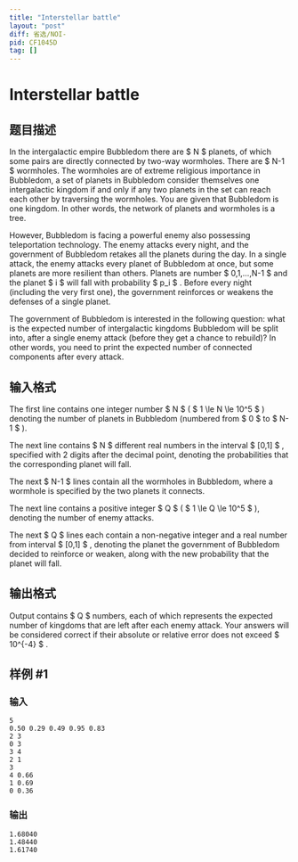 ```yaml
---
title: "Interstellar battle"
layout: "post"
diff: 省选/NOI-
pid: CF1045D
tag: []
---
```


# Interstellar battle

## 题目描述

In the intergalactic empire Bubbledom there are $ N $ planets, of which some pairs are directly connected by two-way wormholes. There are $ N-1 $ wormholes. The wormholes are of extreme religious importance in Bubbledom, a set of planets in Bubbledom consider themselves one intergalactic kingdom if and only if any two planets in the set can reach each other by traversing the wormholes. You are given that Bubbledom is one kingdom. In other words, the network of planets and wormholes is a tree.

However, Bubbledom is facing a powerful enemy also possessing teleportation technology. The enemy attacks every night, and the government of Bubbledom retakes all the planets during the day. In a single attack, the enemy attacks every planet of Bubbledom at once, but some planets are more resilient than others. Planets are number $ 0,1,…,N-1 $ and the planet $ i $ will fall with probability $ p_i $ . Before every night (including the very first one), the government reinforces or weakens the defenses of a single planet.

The government of Bubbledom is interested in the following question: what is the expected number of intergalactic kingdoms Bubbledom will be split into, after a single enemy attack (before they get a chance to rebuild)? In other words, you need to print the expected number of connected components after every attack.

## 输入格式

The first line contains one integer number $ N $ ( $ 1 \le N \le 10^5 $ ) denoting the number of planets in Bubbledom (numbered from $ 0 $ to $ N-1 $ ).

The next line contains $ N $ different real numbers in the interval $ [0,1] $ , specified with 2 digits after the decimal point, denoting the probabilities that the corresponding planet will fall.

The next $ N-1 $ lines contain all the wormholes in Bubbledom, where a wormhole is specified by the two planets it connects.

The next line contains a positive integer $ Q $ ( $ 1 \le Q \le 10^5 $ ), denoting the number of enemy attacks.

The next $ Q $ lines each contain a non-negative integer and a real number from interval $ [0,1] $ , denoting the planet the government of Bubbledom decided to reinforce or weaken, along with the new probability that the planet will fall.

## 输出格式

Output contains $ Q $ numbers, each of which represents the expected number of kingdoms that are left after each enemy attack. Your answers will be considered correct if their absolute or relative error does not exceed $ 10^{-4} $ .

## 样例 #1

### 输入

```
5
0.50 0.29 0.49 0.95 0.83
2 3
0 3
3 4
2 1
3
4 0.66
1 0.69
0 0.36

```

### 输出

```
1.68040
1.48440
1.61740

```

